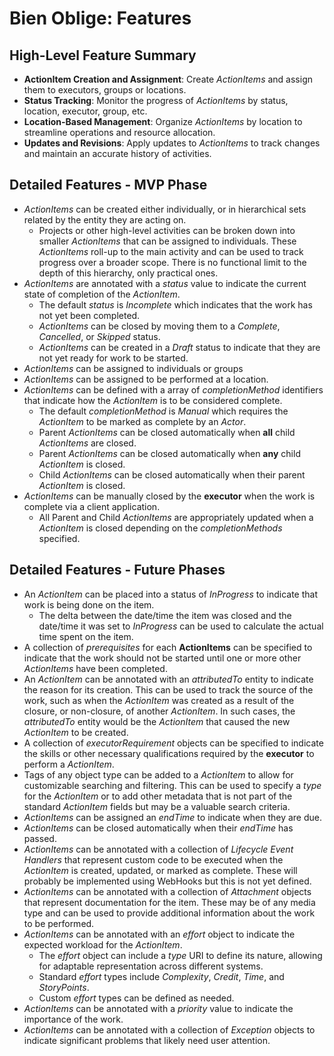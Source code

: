 # Bien Oblige: Features

## High-Level Feature Summary

* **ActionItem Creation and Assignment**: Create *ActionItems* and assign them to executors, groups or locations.
* **Status Tracking**: Monitor the progress of *ActionItems* by status, location, executor, group, etc.
* **Location-Based Management**: Organize *ActionItems* by location to streamline operations and resource allocation.
* **Updates and Revisions**: Apply updates to *ActionItems* to track changes and maintain an accurate history of activities.

## Detailed Features - MVP Phase

* *ActionItems* can be created either individually, or in hierarchical sets related by the entity they are acting on.
  * Projects or other high-level activities can be broken down into smaller *ActionItems* that can be assigned to individuals. These *ActionItems* roll-up to the main activity and can be used to track progress over a broader scope. There is no functional limit to the depth of this hierarchy, only practical ones.
* *ActionItems* are annotated with a *status* value to indicate the current state of completion of the *ActionItem*.
  * The default *status* is *Incomplete* which indicates that the work has not yet been completed.
  * *ActionItems* can be closed by moving them to a *Complete*, *Cancelled*, or *Skipped* status.
  * *ActionItems* can be created in a *Draft* status to indicate that they are not yet ready for work to be started.
* *ActionItems* can be assigned to individuals or groups
* *ActionItems* can be assigned to be performed at a location.
* *ActionItems* can be defined with a array of *completionMethod* identifiers that indicate how the *ActionItem* is to be considered complete.
  * The default *completionMethod* is *Manual* which requires the *ActionItem* to be marked as complete by an *Actor*.
  * Parent *ActionItems* can be closed automatically when **all** child *ActionItems* are closed.
  * Parent *ActionItems* can be closed automatically when **any** child *ActionItem* is closed.
  * Child *ActionItems* can be closed automatically when their parent *ActionItem* is closed.
* *ActionItems* can be manually closed by the **executor** when the work is complete via a client application.
  * All Parent and Child *ActionItems* are appropriately updated when a *ActionItem* is closed depending on the *completionMethods* specified.

## Detailed Features - Future Phases

* An *ActionItem* can be placed into a status of *InProgress* to indicate that work is being done on the item.
  * The delta between the date/time the item was closed and the date/time it was set to *InProgress* can be used to calculate the actual time spent on the item.
* A collection of *prerequisites* for each **ActionItems** can be specified to indicate that the work should not be started until one or more other *ActionItems* have been completed.
* An *ActionItem* can be annotated with an *attributedTo* entity to indicate the reason for its creation. This can be used to track the source of the work, such as when the *ActionItem* was created as a result of the closure, or non-closure, of another *ActionItem*. In such cases, the *attributedTo* entity would be the *ActionItem* that caused the new *ActionItem* to be created.
* A collection of *executorRequirement* objects can be specified to indicate the skills or other necessary qualifications required by the **executor** to perform a *ActionItem*.
* Tags of any object type can be added to a *ActionItem* to allow for customizable searching and filtering. This can be used to specify a *type* for the *ActionItem* or to add other metadata that is not part of the standard *ActionItem* fields but may be a valuable search criteria.
* *ActionItems* can be assigned an *endTime* to indicate when they are due.
* *ActionItems* can be closed automatically when their *endTime* has passed.
* *ActionItems* can be annotated with a collection of *Lifecycle Event Handlers* that represent custom code to be executed when the *ActionItem* is created, updated, or marked as complete. These will probably be implemented using WebHooks but this is not yet defined.
* *ActionItems* can be annotated with a collection of *Attachment* objects that represent documentation for the item. These may be of any media type and can be used to provide additional information about the work to be performed.
* *ActionItems* can be annotated with an *effort* object to indicate the expected workload for the *ActionItem*.
  * The *effort* object can include a *type* URI to define its nature, allowing for adaptable representation across different systems.
  * Standard *effort* types include *Complexity*, *Credit*, *Time*, and *StoryPoints*.
  * Custom *effort* types can be defined as needed.
* *ActionItems* can be annotated with a *priority* value to indicate the importance of the work.
* *ActionItems* can be annotated with a collection of *Exception* objects to indicate significant problems that likely need user attention.
